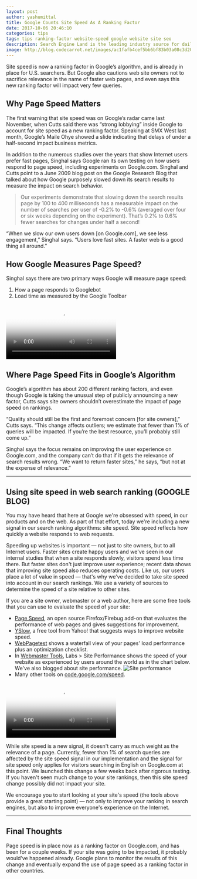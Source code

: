 ```yaml
---
layout: post
author: yashumittal
title: Google Counts Site Speed As A Ranking Factor
date: 2017-10-06 20:46:10
categories: tips
tags: tips ranking-factor website-speed google website site seo
description: Search Engine Land is the leading industry source for daily, must-read news and in-depth analysis about search engine technology.
image: http://blog.codecarrot.net/images/ac1fafb4cef5bb6bf83b03a08c3d20d3.jpg
---
```


Site speed is now a ranking factor in Google’s algorithm, and is already in place for U.S. searchers. But Google also cautions web site owners not to sacrifice relevance in the name of faster web pages, and even says this new ranking factor will impact very few queries.

## Why Page Speed Matters

The first warning that site speed was on Google’s radar came last November, when Cutts said there was “strong lobbying” inside Google to account for site speed as a new ranking factor. Speaking at SMX West last month, Google’s Maile Ohye showed a slide indicating that delays of under a half-second impact business metrics.

In addition to the numerous studies over the years that show Internet users prefer fast pages, Singhal says Google ran its own testing on how users respond to page speed, including experiments on Google.com. Singhal and Cutts point to a June 2009 blog post on the Google Research Blog that talked about how Google purposely slowed down its search results to measure the impact on search behavior.

<blockquote>
Our experiments demonstrate that slowing down the search results page by 100 to 400 milliseconds has a measurable impact on the number of searches per user of -0.2% to -0.6% (averaged over four or six weeks depending on the experiment). That’s 0.2% to 0.6% fewer searches for changes under half a second!
</blockquote>

“When we slow our own users down [on Google.com], we see less engagement,” Singhal says. “Users love fast sites. A faster web is a good thing all around.”

## How Google Measures Page Speed?

Singhal says there are two primary ways Google will measure page speed:

1. How a page responds to Googlebot
2. Load time as measured by the Google Toolbar

<video poster="http://blog.codecarrot.net/images/659564916.png" controls>
  <source src="https://cloudcarrot.github.io/codecarrot/video/how-does-google-determine-page-speed.mp4" type="video/mp4">
</video>

## Where Page Speed Fits in Google’s Algorithm

Google’s algorithm has about 200 different ranking factors, and even though Google is taking the unusual step of publicly announcing a new factor, Cutts says site owners shouldn’t overestimate the impact of page speed on rankings.

“Quality should still be the first and foremost concern [for site owners],” Cutts says. “This change affects outliers; we estimate that fewer than 1% of queries will be impacted. If you’re the best resource, you’ll probably still come up.”

Singhal says the focus remains on improving the user experience on Google.com, and the company can’t do that if it gets the relevance of search results wrong. “We want to return faster sites,” he says, “but not at the expense of relevance.”

***

## Using site speed in web search ranking (GOOGLE BLOG)

You may have heard that here at Google we're obsessed with speed, in our products and on the web. As part of that effort, today we're including a new signal in our search ranking algorithms: site speed. Site speed reflects how quickly a website responds to web requests.

Speeding up websites is important — not just to site owners, but to all Internet users. Faster sites create happy users and we've seen in our internal studies that when a site responds slowly, visitors spend less time there. But faster sites don't just improve user experience; recent data shows that improving site speed also reduces operating costs. Like us, our users place a lot of value in speed — that's why we've decided to take site speed into account in our search rankings. We use a variety of sources to determine the speed of a site relative to other sites.

If you are a site owner, webmaster or a web author, here are some free tools that you can use to evaluate the speed of your site:

* [Page Speed](http://code.google.com/speed/page-speed/), an open source Firefox/Firebug add-on that evaluates the performance of web pages and gives suggestions for improvement.
* [YSlow](http://developer.yahoo.com/yslow/), a free tool from Yahoo! that suggests ways to improve website speed.
* [WebPagetest](http://www.webpagetest.org/) shows a waterfall view of your pages' load performance plus an optimization checklist.
* In [Webmaster Tools](https://www.google.com/webmasters/tools), Labs > Site Performance shows the speed of your website as experienced by users around the world as in the chart below. We've also blogged about site performance.
![Site performance](Picture-of-graph-ferf3333C83.png)
* Many other tools on [code.google.com/speed](http://code.google.com/speed).

<video poster="http://blog.codecarrot.net/images/659383815.jpg" controls>
  <source src="https://cloudcarrot.github.io/codecarrot/video/is-page-speed-more-important-than-relevance.mp4" type="video/mp4">
</video>

While site speed is a new signal, it doesn't carry as much weight as the relevance of a page. Currently, fewer than 1% of search queries are affected by the site speed signal in our implementation and the signal for site speed only applies for visitors searching in English on Google.com at this point. We launched this change a few weeks back after rigorous testing. If you haven't seen much change to your site rankings, then this site speed change possibly did not impact your site.

We encourage you to start looking at your site's speed (the tools above provide a great starting point) — not only to improve your ranking in search engines, but also to improve everyone's experience on the Internet.

***

## Final Thoughts

Page speed is in place now as a ranking factor on Google.com, and has been for a couple weeks. If your site was going to be impacted, it probably would’ve happened already. Google plans to monitor the results of this change and eventually expand the use of page speed as a ranking factor in other countries.
